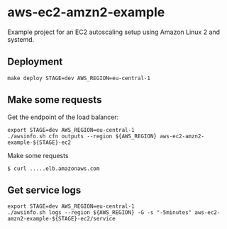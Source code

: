 # aws-ec2-amzn2-example

Example project for an EC2 autoscaling setup using Amazon Linux 2 and systemd.

## Deployment

```
make deploy STAGE=dev AWS_REGION=eu-central-1
```

## Make some requests

Get the endpoint of the load balancer:
```
export STAGE=dev AWS_REGION=eu-central-1
./awsinfo.sh cfn outputs --region ${AWS_REGION} aws-ec2-amzn2-example-${STAGE}-ec2
```

Make some requests
```
$ curl .....elb.amazonaws.com
```

## Get service logs

```
export STAGE=dev AWS_REGION=eu-central-1
./awsinfo.sh logs --region ${AWS_REGION} -G -s "-5minutes" aws-ec2-amzn2-example-${STAGE}-ec2/service
```
